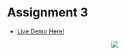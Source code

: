 # Assignment 3

- [Live Demo Here!](https://webpages.scu.edu/ftp/jvu/assignment3/assign3.html)

<p align="center">
    <img src="https://media.discordapp.net/attachments/892901673322815511/904556511714476082/unknown.png?width=758&height=675">
</p>